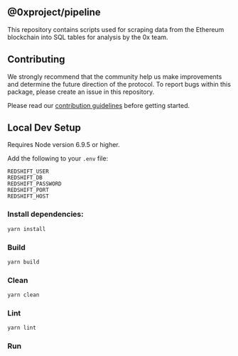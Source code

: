 ## @0xproject/pipeline

This repository contains scripts used for scraping data from the Ethereum blockchain into SQL tables for analysis by the 0x team.

## Contributing

We strongly recommend that the community help us make improvements and determine the future direction of the protocol. To report bugs within this package, please create an issue in this repository.

Please read our [contribution guidelines](../../CONTRIBUTING.md) before getting started.

## Local Dev Setup

Requires Node version 6.9.5 or higher.

Add the following to your `.env` file:

```
REDSHIFT_USER
REDSHIFT_DB
REDSHIFT_PASSWORD
REDSHIFT_PORT
REDSHIFT_HOST
```

### Install dependencies:

```bash
yarn install
```

### Build

```bash
yarn build
```

### Clean

```bash
yarn clean
```

### Lint

```bash
yarn lint
```

### Run

